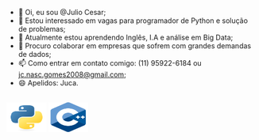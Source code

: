 - 👋 Oi, eu sou @Julio Cesar;
- 👀 Estou interessado em vagas para programador de Python e solução de problemas;
- 🌱 Atualmente estou aprendendo Inglês, I.A e análise em Big Data;
- 💞️ Procuro colaborar em empresas que sofrem com grandes demandas de dados;
- 📫 Como entrar em contato comigo: (11) 95922-6184 ou jc.nasc.gomes2008@gmail.com;
- 😄 Apelidos: Juca.

<div style="display: inline_block"><br>
  <img align="center" alt="Rafa-Python" height="60" width="80"
    src="https://raw.githubusercontent.com/devicons/devicon/master/icons/python/python-original.svg">
    <img align="center" alt="C++" height="60" width="80" src="https://raw.githubusercontent.com/devicons/devicon/master/icons/cplusplus/cplusplus-original.svg">
</div>

